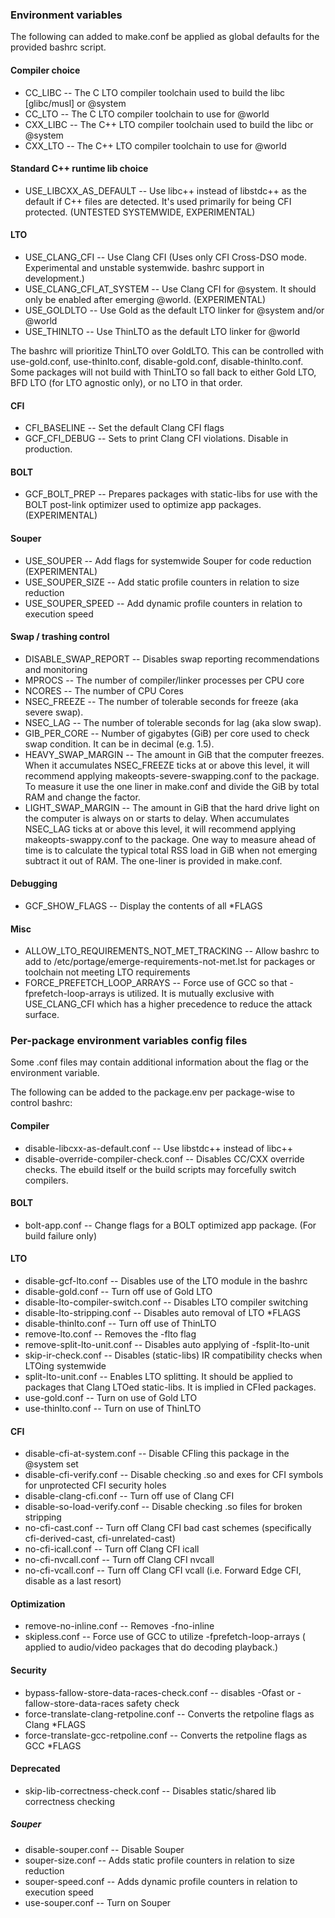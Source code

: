 ### Environment variables

The following can added to make.conf be applied as global defaults for the
provided bashrc script.

#### Compiler choice

* CC_LIBC -- The C LTO compiler toolchain used to build the libc [glibc/musl]
or @system
* CC_LTO -- The C LTO compiler toolchain to use for @world
* CXX_LIBC -- The C++ LTO compiler toolchain used to build the libc or @system
* CXX_LTO -- The C++ LTO compiler toolchain to use for @world

#### Standard C++ runtime lib choice

* USE_LIBCXX_AS_DEFAULT -- Use libc++ instead of libstdc++ as the default
if C++ files are detected.  It's used primarily for being CFI protected.
(UNTESTED SYSTEMWIDE, EXPERIMENTAL)

#### LTO

* USE_CLANG_CFI -- Use Clang CFI (Uses only CFI Cross-DSO mode.  Experimental
and unstable systemwide.  bashrc support in development.)
* USE_CLANG_CFI_AT_SYSTEM -- Use Clang CFI for @system.  It should only be
enabled after emerging @world. (EXPERIMENTAL)
* USE_GOLDLTO -- Use Gold as the default LTO linker for @system and/or @world
* USE_THINLTO -- Use ThinLTO as the default LTO linker for @world

The bashrc will prioritize ThinLTO over GoldLTO.  This can be controlled with
use-gold.conf, use-thinlto.conf, disable-gold.conf, disable-thinlto.conf.
Some packages will not build with ThinLTO so fall back to either Gold LTO,
BFD LTO (for LTO agnostic only), or no LTO in that order.

#### CFI

* CFI_BASELINE -- Set the default Clang CFI flags
* GCF_CFI_DEBUG -- Sets to print Clang CFI violations.  Disable in production.

#### BOLT

* GCF_BOLT_PREP -- Prepares packages with static-libs for use with the BOLT
post-link optimizer used to optimize app packages.  (EXPERIMENTAL)

#### Souper

* USE_SOUPER -- Add flags for systemwide Souper for code reduction (EXPERIMENTAL)
* USE_SOUPER_SIZE -- Add static profile counters in relation to size reduction
* USE_SOUPER_SPEED -- Add dynamic profile counters in relation to execution
speed

#### Swap / trashing control

* DISABLE_SWAP_REPORT -- Disables swap reporting recommendations and monitoring
* MPROCS -- The number of compiler/linker processes per CPU core
* NCORES -- The number of CPU Cores
* NSEC_FREEZE -- The number of tolerable seconds for freeze (aka severe swap).
* NSEC_LAG -- The number of tolerable seconds for lag (aka slow swap).
* GIB_PER_CORE -- Number of gigabytes (GiB) per core used to check swap
condition.  It can be in decimal (e.g. 1.5).
* HEAVY_SWAP_MARGIN -- The amount in GiB that the computer freezes.  When it
accumulates NSEC_FREEZE ticks at or above this level, it will recommend applying
makeopts-severe-swapping.conf to the package.  To measure it use the one liner
in make.conf and divide the GiB by total RAM and change the factor.
* LIGHT_SWAP_MARGIN -- The amount in GiB that the hard drive light on the
computer is always on or starts to delay.  When accumulates NSEC_LAG ticks at or
above this level, it will recommend applying makeopts-swappy.conf to the
package.  One way to measure ahead of time is to calculate the typical total RSS
load in GiB when not emerging subtract it out of RAM.  The one-liner is provided
in make.conf.

#### Debugging

* GCF_SHOW_FLAGS -- Display the contents of all *FLAGS

#### Misc

* ALLOW_LTO_REQUIREMENTS_NOT_MET_TRACKING -- Allow bashrc to add to
/etc/portage/emerge-requirements-not-met.lst for packages or toolchain not
meeting LTO requirements
* FORCE_PREFETCH_LOOP_ARRAYS -- Force use of GCC so that -fprefetch-loop-arrays
is utilized.  It is mutually exclusive with USE_CLANG_CFI which has a higher
precedence to reduce the attack surface.


### Per-package environment variables config files

Some .conf files may contain additional information about the flag or the
environment variable.

The following can be added to the package.env per package-wise to control
bashrc:

#### Compiler

* disable-libcxx-as-default.conf -- Use libstdc++ instead of libc++
* disable-override-compiler-check.conf -- Disables CC/CXX override checks.  The
ebuild itself or the build scripts may forcefully switch compilers.

#### BOLT

* bolt-app.conf -- Change flags for a BOLT optimized app package.  (For build
failure only)

#### LTO

* disable-gcf-lto.conf -- Disables use of the LTO module in the bashrc
* disable-gold.conf -- Turn off use of Gold LTO
* disable-lto-compiler-switch.conf -- Disables LTO compiler switching
* disable-lto-stripping.conf -- Disables auto removal of LTO *FLAGS
* disable-thinlto.conf -- Turn off use of ThinLTO
* remove-lto.conf -- Removes the -flto flag
* remove-split-lto-unit.conf -- Disables auto applying of -fsplit-lto-unit
* skip-ir-check.conf -- Disables (static-libs) IR compatibility checks when
LTOing systemwide
* split-lto-unit.conf -- Enables LTO splitting.  It should be applied
to packages that Clang LTOed static-libs.  It is implied in CFIed packages.
* use-gold.conf -- Turn on use of Gold LTO
* use-thinlto.conf -- Turn on use of ThinLTO

#### CFI

* disable-cfi-at-system.conf -- Disable CFIing this package in the @system set
* disable-cfi-verify.conf -- Disable checking .so and exes for CFI symbols for
unprotected CFI security holes
* disable-clang-cfi.conf -- Turn off use of Clang CFI
* disable-so-load-verify.conf -- Disable checking .so files for broken stripping
* no-cfi-cast.conf -- Turn off Clang CFI bad cast schemes (specifically cfi-derived-cast, cfi-unrelated-cast)
* no-cfi-icall.conf -- Turn off Clang CFI icall
* no-cfi-nvcall.conf -- Turn off Clang CFI nvcall
* no-cfi-vcall.conf -- Turn off Clang CFI vcall (i.e. Forward Edge CFI, disable as a last resort)

#### Optimization

* remove-no-inline.conf -- Removes -fno-inline
* skipless.conf -- Force use of GCC to utilize -fprefetch-loop-arrays (
applied to audio/video packages that do decoding playback.)

#### Security

* bypass-fallow-store-data-races-check.conf -- disables -Ofast or
-fallow-store-data-races safety check
* force-translate-clang-retpoline.conf -- Converts the retpoline flags as Clang
 *FLAGS
* force-translate-gcc-retpoline.conf -- Converts the retpoline flags as GCC
 *FLAGS

#### Deprecated

* skip-lib-correctness-check.conf -- Disables static/shared lib correctness
checking

##### Souper

* disable-souper.conf -- Disable Souper
* souper-size.conf -- Adds static profile counters in relation to size reduction
* souper-speed.conf -- Adds dynamic profile counters in relation to execution speed
* use-souper.conf -- Turn on Souper

